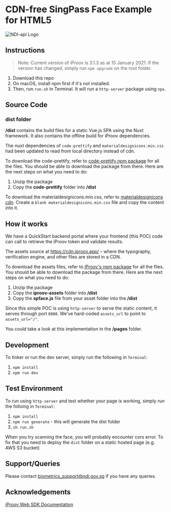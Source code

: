 # CDN-free SingPass Face Example for HTML5

![NDI-api Logo](https://www.ndi-api.gov.sg/assets/img/ndi-api-logo.png)

## Instructions

> Note: Current version of iProov is 3.1.3 as at 15 January 2021. If the version has changed, simply run `npm upgrade` on the root folder.

1. Download this repo
2. On macOS, install npm first if it's not installed.
3. Then, run `run.sh` in Terminal. It will run a `http-server` package using `npx`.

## Source Code

### dist folder 

**/dist** contains the build files for a static Vue.js SPA using the Nuxt framework. It also contains the offline build for iProov dependencies. 

The nuxt dependencies of ```code-prettify``` and ```materialdesignicons.min.css``` had been updated to read from local directory instead of cdn.

To download the code-prettify, refer to [code-prettify npm package](https://www.jsdelivr.com/package/npm/code-prettify) for all the files. You should be able to download the package from there. Here are the next steps on what you need to do:

1. Unzip the package
2. Copy the **code-prettify** folder into **/dist**

To download the materialdesignicons.min.css, refer to [materialdesignicons cdn](http://cdn.materialdesignicons.com/5.0.45/css/materialdesignicons.min.css). Create a ```blank materialdesignicons.min.css``` file and copy the content into it. 

## How it works

We have a QuickStart backend portal where your frontend (this POC) code can call to retrieve the iProov token and validate results.

The assets source at https://cdn.iproov.app/ – where the typography, verification engine, and other files are stored in a CDN.

To download the assets files, refer to [iProov's npm package](https://www.jsdelivr.com/package/npm/@iproov/web) for all the files. You should be able to download the package from there. Here are the next steps on what you need to do:

1. Unzip the package
2. Copy the **iproov-assets** folder into **/dist**
3. Copy the **spface.js** file from your asset folder into the **/dist** 

Since this simple POC is using `http-server` to serve the static content, it serves through port `8080`. We've hard-coded `assets_url` to point to `assets_url="/"`.

You could take a look at this implementation in the **/pages** folder.


## Development

To tinker or run the dev server, simply run the following in `Terminal`:

1. `npm install`
2. `npm run dev`

## Test Environment

To run using `http-server` and test whether your page is working, simply run the folloing in `Terminal`:

1. `npm install`
2. `npm run generate` - this will generate the dist folder
3. `sh run.sh` 

When you try scanning the face, you will probably encounter cors error. To fix that you need to deploy the `dist` folder on a static hosted page (e.g. AWS S3 bucket)

## Support/Queries

Please contact biometrics_support@ndi.gov.sg if you have any queries.

## Acknowledgements

[iProov Web SDK Documentation](https://github.com/iProov/web)

